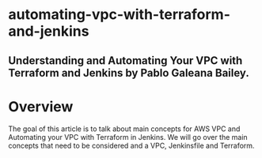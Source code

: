 # automating-vpc-with-terraform-and-jenkins
## Understanding and Automating Your VPC with Terraform and Jenkins by Pablo Galeana Bailey.

# Overview
The goal of this article is to talk about main concepts for AWS VPC and Automating your VPC with Terraform in Jenkins. 
We will go over the main concepts that need to be considered and a VPC, Jenkinsfile and Terraform.
